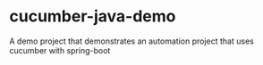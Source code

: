 # cucumber-java-demo
A demo project that demonstrates an automation project that uses cucumber with spring-boot
